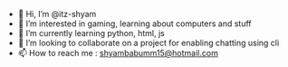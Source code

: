 - 👋 Hi, I’m @itz-shyam
- 👀 I’m interested in gaming, learning about computers and stuff
- 🌱 I’m currently learning python, html, js
- 💞️ I’m looking to collaborate on a project for enabling chatting using cli
- 📫 How to reach me : shyambabumm15@hotmail.com

<!---
itz-shyam/itz-shyam is a ✨ special ✨ repository because its `README.md` (this file) appears on your GitHub profile.
You can click the Preview link to take a look at your changes.
--->
